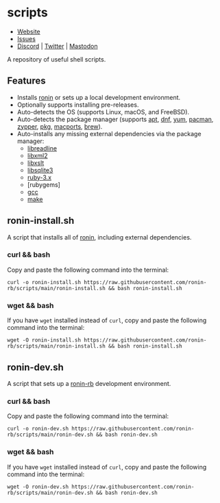 # scripts

* [Website](https://ronin-rb.dev)
* [Issues](https://github.com/ronin-rb/scripts/issues)
* [Discord](https://discord.gg/6WAb3PsVX9) |
  [Twitter](https://twitter.com/ronin_rb) |
  [Mastodon](https://infosec.exchange/@ronin_rb)

A repository of useful shell scripts.

## Features

* Installs [ronin] or sets up a local development environment.
* Optionally supports installing pre-releases.
* Auto-detects the OS (supports Linux, macOS, and FreeBSD).
* Auto-detects the package manager (supports [apt], [dnf], [yum], [pacman],
  [zypper], [pkg], [macports], [brew]).
* Auto-installs any missing external dependencies via the package manager:
  * [libreadline]
  * [libxml2]
  * [libxslt][libxslt]
  * [libsqlite3][sqlite]
  * [ruby-3.x][ruby]
  * [rubygems]
  * [gcc]
  * [make]

## ronin-install.sh

A script that installs all of [ronin], including external dependencies.

### curl && bash

Copy and paste the following command into the terminal:

```shell
curl -o ronin-install.sh https://raw.githubusercontent.com/ronin-rb/scripts/main/ronin-install.sh && bash ronin-install.sh
```

### wget && bash

If you have `wget` installed instead of `curl`, copy and paste the following
command into the terminal:

```shell
wget -O ronin-install.sh https://raw.githubusercontent.com/ronin-rb/scripts/main/ronin-install.sh && bash ronin-install.sh
```

## ronin-dev.sh

A script that sets up a [ronin-rb] development environment.

### curl && bash

Copy and paste the following command into the terminal:

```shell
curl -o ronin-dev.sh https://raw.githubusercontent.com/ronin-rb/scripts/main/ronin-dev.sh && bash ronin-dev.sh
```

### wget && bash

If you have `wget` installed instead of `curl`, copy and paste the following
command into the terminal:

```shell
wget -O ronin-dev.sh https://raw.githubusercontent.com/ronin-rb/scripts/main/ronin-dev.sh && bash ronin-dev.sh
```

[ronin-rb]: https://github.com/ronin-rb/
[ronin]: https://github.com/ronin-rb/ronin#readme

[apt]: http://wiki.debian.org/Apt
[dnf]: https://fedoraproject.org/wiki/Features/DNF
[yum]: http://yum.baseurl.org/
[pacman]: https://wiki.archlinux.org/index.php/Pacman
[zypper]: https://en.opensuse.org/Portal:Zypper
[pkg]: https://wiki.freebsd.org/pkgng
[macports]: https://www.macports.org/
[brew]: http://brew.sh

[libreadline]: https://tiswww.case.edu/php/chet/readline/rltop.html
[sqlite]: https://www.sqlite.org/index.html
[libxml2]: https://gitlab.gnome.org/GNOME/libxml2/-/wikis/home
[libxslt]: http://xmlsoft.org/libxslt/index.html
[gcc]: http://gcc.gnu.org/
[make]: https://www.gnu.org/software/automake/
[ruby]: https://www.ruby-lang.org/
